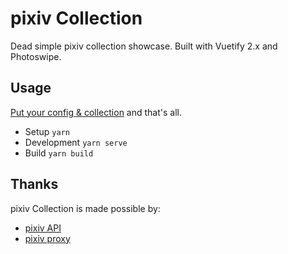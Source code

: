 # pixiv Collection

Dead simple pixiv collection showcase. Built with Vuetify 2.x and Photoswipe.

## Usage

[Put your config & collection](./config.js) and that's all.

- Setup `yarn`
- Development `yarn serve`
- Build `yarn build`

## Thanks

pixiv Collection is made possible by:

- [pixiv API](https://zhuanlan.zhihu.com/p/35243511)
- [pixiv proxy](https://pixiv.cat/reverseproxy.html)
